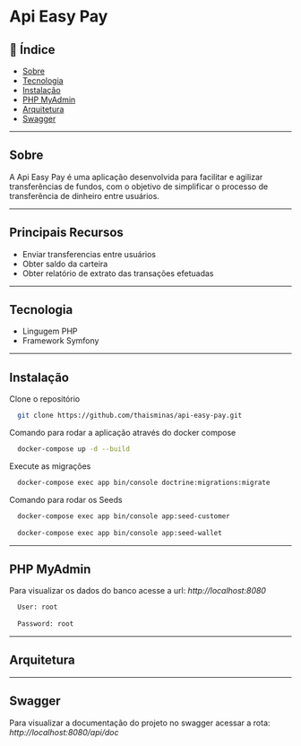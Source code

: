 # Api Easy Pay


## 📕 Índice

- [Sobre](#sobre)
- [Tecnologia](#tecnologia)
- [Instalação](#instalação)
- [PHP MyAdmin](#php-myadmin)
- [Arquitetura](#arquitetura)
- [Swagger](#swagger)

<hr>
<!-- About -->

## Sobre

A Api Easy Pay é uma aplicação desenvolvida para facilitar e agilizar transferências de fundos, com o objetivo de simplificar o processo de transferência de dinheiro entre usuários.

<hr>

## Principais Recursos

* Enviar transferencias entre usuários
* Obter saldo da carteira
* Obter relatório de extrato das transações efetuadas

<hr>

## Tecnologia
* Lingugem PHP
* Framework Symfony

<hr>

## Instalação

Clone o repositório

```bash
  git clone https://github.com/thaisminas/api-easy-pay.git
```

Comando para rodar a aplicação através do docker compose 
```bash
  docker-compose up -d --build  
```


Execute as migrações

```bash
  docker-compose exec app bin/console doctrine:migrations:migrate  
```




Comando para rodar os Seeds

```bash
  docker-compose exec app bin/console app:seed-customer
  
  docker-compose exec app bin/console app:seed-wallet
```



<hr>

## PHP MyAdmin

Para visualizar os dados do banco acesse a url:
*http://localhost:8080*

```bash
  User: root
  
  Password: root
```



<hr>

## Arquitetura


<hr>

## Swagger

Para visualizar a documentação do projeto no swagger acessar a rota:
*http://localhost:8080/api/doc* 


